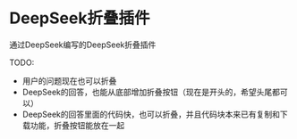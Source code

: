 # DeepSeek折叠插件

通过DeepSeek编写的DeepSeek折叠插件

TODO:
- 用户的问题现在也可以折叠
- DeepSeek的回答，也能从底部增加折叠按钮（现在是开头的，希望头尾都可以）
- DeepSeek的回答里面的代码快，也可以折叠，并且代码块本来已有复制和下载功能，折叠按钮能放在一起
